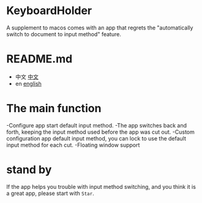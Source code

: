 # KeyboardHolder

A supplement to macos comes with an app that regrets the "automatically switch to document to input method" feature.
# README.md

- 中文 [中文](README.md)
- en [english](README.en.md)
# The main function
-Configure app start default input method.
-The app switches back and forth, keeping the input method used before the app was cut out.
-Custom configuration app default input method, you can lock to use the default input method for each cut.
-Floating window support

# stand by
If the app helps you trouble with input method switching, and you think it is a great app, please start with `Star`.
